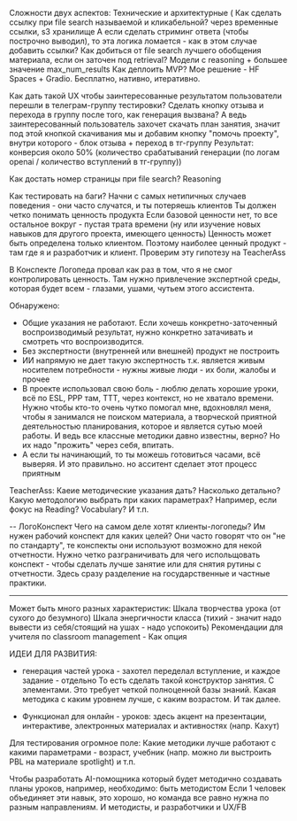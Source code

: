 Сложности двух аспектов:
Технические и архитектурные (
Как сделать ссылку при file search называемой и кликабельной? через временные ссылки, s3 хранилище
А если сделать стриминг ответа (чтобы построчно выводил), то эта логика ломается - как в этом случае добавить ссылки?
Как добиться от file search лучшего обобщения материала, если он заточен под retrieval? Модели с reasoning + большее значение max_num_results
Как деплоить MVP? Мое решение - HF Spaces + Gradio. Бесплатно, нативно, итеративно.

Как дать такой UX чтобы заинтересованные результатом пользователи перешли в телеграм-группу тестировки? Сделать кнопку отзыва и перехода в группу после того, как генерация вызвана? 
А ведь заинтересованный пользователь захочет скачать план занятия, значит под этой кнопкой скачивания мы и добавим кнопку "помочь проекту", внутри которого - блок отзыва + переход в тг-группу
Результат: конверсия около 50% (количество срабатываний генерации (по логам openai / количество вступлений в тг-группу))


Как достать номер страницы при file search? Reasoning

Как тестировать на баги? Начни с самых нетипичных случаев поведения - они часто случатся, и ты потеряешь клиентов
Ты должен четко понимать ценность продукта
Если базовой ценности нет, то все остальное вокруг - пустая трата времени (ну или изучение новых навыков для другого проекта, имеющего ценность)
Ценность может быть определена только клиентом.
Поэтому наиболее ценный продукт - там где я и разработчик и клиент.
Проверим эту гипотезу на TeacherAss


В Конспекте Логопеда провал как раз в том, что я не смог контролировать ценность. Там нужно привлечение экспертной среды, которая будет всем - глазами, ушами, чутьем этого ассистента.

Обнаружено:
- Общие указания не работают. Если хочешь конкретно-заточенный воспроизводимый результат, нужно конкретно затачивать и смотреть что воспроизводится.
- Без экспертности (внутренней или внешней) продукт не построить
- ИИ напрямую не дает такую экспертность т.к. является живым носителем потребности - нужны живые люди - их боли, жалобы и прочее
- В проекте использовал свою боль - люблю делать хорошие уроки, всё по ESL, PPP там, TTT, через контекст, но не хватало времени.
Нужно чтобы кто-то очень чутко помогал мне, вдохновлял меня, чтобы я занимался не поиском материала, а творческой приятной деятельностью планирования,
которое и является сутью моей работы. 
И ведь все классные методики давно известны, верно? Но их надо "прожить" через себя, впитать.
- А если ты начинающий, то ты можешь готовиться часами, всё выверяя. И это правильно.
но асситент сделает этот процесс приятным



TeacherAss:
Каеие методические указания дать? Насколько детально?
Какую методологию выбрать при каких параметрах? Например, если фокус на Reading? Vocabulary? И т.п.



-- ЛогоКонспект
Чего на самом деле хотят клиенты-логопеды? Им нужен рабочий конспект для каких целей? Они часто говорят что он "не по стандарту",
те конспекты они используют возможно для некой отчетности. Нужно четко разграничивать для чего испольщовать конспект - чтобы сделать лучше занятие или для снятия рутины с отчетности.
Здесь сразу разделение на государственные и частные практики.

----
Может быть много разных характеристик:
Шкала творчества урока (от сухого до безумного)
Шкала энергичности класса (тихий - значит надо вывести из себя/стоящий на ушах - надо успокоить)
Рекомендации для учителя по classroom management - Как опция


ИДЕИ ДЛЯ РАЗВИТИЯ:
* генерация частей урока - захотел переделал вступление, и каждое задание - отдельно
То есть сделать такой конструктор занятия. С элементами.
Это требует четкой полноценной базы знаний. Какая методика с каким уровнем лучше, с каким возрастом. И так далее.

* Функционал для онлайн - уроков: здесь акцент на презентации, интерактиве, электронных материалах и активностях (напр. Кахут)

Для тестирования огромное поле:
Какие методики лучше работают с какими параметрами - возраст, учебник (напр. можно ли выстроить PBL на материале spotlight) и т.п.


Чтобы разработать AI-помощника который будет методично создавать планы уроков, например, необходимо:
быть методистом
Если 1 человек объединяет эти навык, это хорошо, но команда все равно нужна по разным направлениям. И методисты, и разработчики и UX/FB